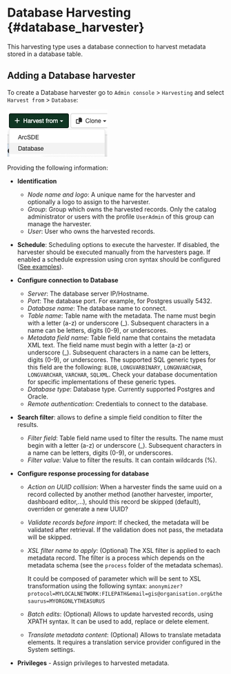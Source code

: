 # Database Harvesting {#database_harvester}

This harvesting type uses a database connection to harvest metadata stored in a database table.

## Adding a Database harvester

To create a Database harvester go to `Admin console` > `Harvesting` and select `Harvest from` > `Database`:

![](img/add-database-harvester.png)

Providing the following information:

-   **Identification**
    -   *Node name and logo*: A unique name for the harvester and optionally a logo to assign to the harvester.
    -   *Group*: Group which owns the harvested records. Only the catalog administrator or users with the profile `UserAdmin` of this group can manage the harvester.
    -   *User*: User who owns the harvested records.

-   **Schedule**: Scheduling options to execute the harvester. If disabled, the harvester should be executed manually from the harvesters page. If enabled a schedule expression using cron syntax should be configured ([See examples](https://www.quartz-scheduler.org/documentation/quartz-2.1.7/tutorials/crontrigger)).

-   **Configure connection to Database**
    -   *Server*: The database server IP/Hostname.
    -   *Port*: The database port. For example, for Postgres usually 5432.
    -   *Database name*: The database name to connect.
    -   *Table name*: Table name with the metadata. The name must begin with a letter (a-z) or underscore (_). Subsequent characters in a name can be letters, digits (0-9), or underscores.
    -   *Metadata field name*: Table field name that contains the metadata XML text. The field name must begin with a letter (a-z) or underscore (_). Subsequent characters in a name can be letters, digits (0-9), or underscores.
        The supported SQL generic types for this field are the following: `BLOB`, `LONGVARBINARY`, `LONGNVARCHAR`, `LONGVARCHAR`, `VARCHAR`, `SQLXML`. Check your database documentation for specific implementations of these generic types.
    -   *Database type*: Database type. Currently supported Postgres and Oracle.
    -   *Remote authentication*: Credentials to connect to the database.

-   **Search filter**: allows to define a simple field condition to filter the results.
    -   *Filter field*: Table field name used to filter the results. The name must begin with a letter (a-z) or underscore (_). Subsequent characters in a name can be letters, digits (0-9), or underscores.
    -   *Filter value*: Value to filter the results. It can contain wildcards (%).
    
-   **Configure response processing for database**
    -   *Action on UUID collision*: When a harvester finds the same uuid on a record collected by another method (another harvester, importer, dashboard editor,...), should this record be skipped (default), overriden or generate a new UUID?
    -   *Validate records before import*: If checked, the metadata will be validated after retrieval. If the validation does not pass, the metadata will be skipped. 
    -   *XSL filter name to apply*: (Optional) The XSL filter is applied to each metadata record. The filter is a process which depends on the metadata schema (see the `process` folder of the metadata schemas).

        It could be composed of parameter which will be sent to XSL transformation using the following syntax: `anonymizer?protocol=MYLOCALNETWORK:FILEPATH&email=gis@organisation.org&thesaurus=MYORGONLYTHEASURUS`

    -   *Batch edits*: (Optional) Allows to update harvested records, using XPATH syntax. It can be used to add, replace or delete element.
    -   *Translate metadata content*: (Optional) Allows to translate metadata elements. It requires a translation service provider configured in the System settings.

-   **Privileges** - Assign privileges to harvested metadata.
